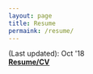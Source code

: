 ```yaml
---
layout: page
title: Resume
permaink: /resume/
---
```


(Last updated): Oct '18  
**[Resume/CV][resume full]**

[resume full]:assets/resume_full.pdf
